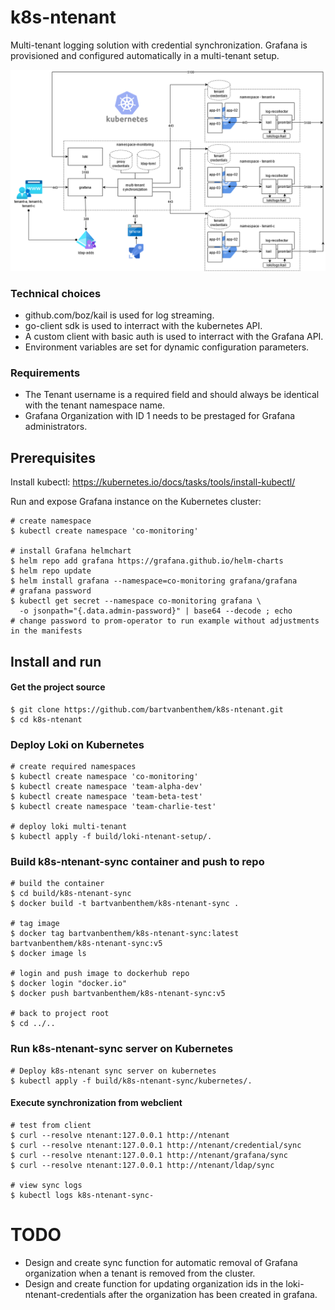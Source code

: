 # k8s-ntenant
Multi-tenant logging solution with credential synchronization. Grafana is provisioned and configured automatically in a multi-tenant setup.

![topology](/00-img/20210320-k8s-ntentant.png)

### Technical choices
* github.com/boz/kail is used for log streaming.
* go-client sdk is used to interract with the kubernetes API.
* A custom client with basic auth is used to interract with the Grafana API.
* Environment variables are set for dynamic configuration parameters.

### Requirements
* The Tenant username is a required field and should always be identical with the tenant namespace name.
* Grafana Organization with ID 1 needs to be prestaged for Grafana administrators.

## Prerequisites
Install kubectl: https://kubernetes.io/docs/tasks/tools/install-kubectl/

Run and expose Grafana instance on the Kubernetes cluster:
```shell
# create namespace
$ kubectl create namespace 'co-monitoring'

# install Grafana helmchart
$ helm repo add grafana https://grafana.github.io/helm-charts
$ helm repo update
$ helm install grafana --namespace=co-monitoring grafana/grafana
# grafana password
$ kubectl get secret --namespace co-monitoring grafana \
  -o jsonpath="{.data.admin-password}" | base64 --decode ; echo
# change password to prom-operator to run example without adjustments in the manifests
```

## Install and run

#### Get the project source
```shell
$ git clone https://github.com/bartvanbenthem/k8s-ntenant.git
$ cd k8s-ntenant
```

### Deploy Loki on Kubernetes
```shell
# create required namespaces
$ kubectl create namespace 'co-monitoring'
$ kubectl create namespace 'team-alpha-dev'
$ kubectl create namespace 'team-beta-test'
$ kubectl create namespace 'team-charlie-test'

# deploy loki multi-tenant
$ kubectl apply -f build/loki-ntenant-setup/.

```

### Build k8s-ntenant-sync container and push to repo
```shell
# build the container
$ cd build/k8s-ntenant-sync
$ docker build -t bartvanbenthem/k8s-ntenant-sync .

# tag image
$ docker tag bartvanbenthem/k8s-ntenant-sync:latest bartvanbenthem/k8s-ntenant-sync:v5
$ docker image ls

# login and push image to dockerhub repo
$ docker login "docker.io"
$ docker push bartvanbenthem/k8s-ntenant-sync:v5

# back to project root
$ cd ../..
```

### Run k8s-ntenant-sync server on Kubernetes
```shell
# Deploy k8s-ntenant sync server on kubernetes
$ kubectl apply -f build/k8s-ntenant-sync/kubernetes/.
```

#### Execute synchronization from webclient
```shell
# test from client
$ curl --resolve ntenant:127.0.0.1 http://ntenant
$ curl --resolve ntenant:127.0.0.1 http://ntenant/credential/sync
$ curl --resolve ntenant:127.0.0.1 http://ntenant/grafana/sync
$ curl --resolve ntenant:127.0.0.1 http://ntenant/ldap/sync

# view sync logs
$ kubectl logs k8s-ntenant-sync-
```

# TODO
* Design and create sync function for automatic removal of Grafana organization when a tenant is removed from the cluster.
* Design and create function for updating organization ids in the loki-ntenant-credentials after the organization has been created in grafana.


